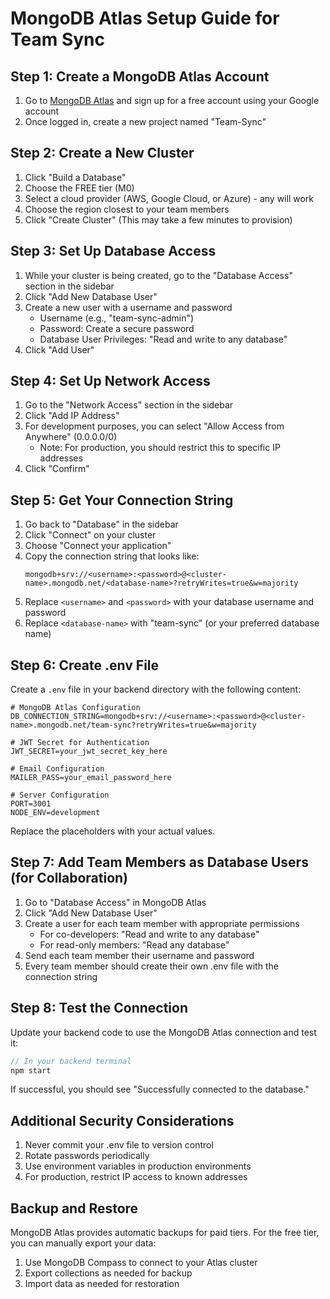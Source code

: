 # MongoDB Atlas Setup Guide for Team Sync

## Step 1: Create a MongoDB Atlas Account

1. Go to [MongoDB Atlas](https://www.mongodb.com/cloud/atlas) and sign up for a free account using your Google account
2. Once logged in, create a new project named "Team-Sync"

## Step 2: Create a New Cluster

1. Click "Build a Database" 
2. Choose the FREE tier (M0)
3. Select a cloud provider (AWS, Google Cloud, or Azure) - any will work
4. Choose the region closest to your team members
5. Click "Create Cluster" (This may take a few minutes to provision)

## Step 3: Set Up Database Access

1. While your cluster is being created, go to the "Database Access" section in the sidebar
2. Click "Add New Database User"
3. Create a new user with a username and password
   - Username (e.g., "team-sync-admin") 
   - Password: Create a secure password
   - Database User Privileges: "Read and write to any database"
4. Click "Add User"

## Step 4: Set Up Network Access

1. Go to the "Network Access" section in the sidebar
2. Click "Add IP Address"
3. For development purposes, you can select "Allow Access from Anywhere" (0.0.0.0/0)
   - Note: For production, you should restrict this to specific IP addresses
4. Click "Confirm"

## Step 5: Get Your Connection String

1. Go back to "Database" in the sidebar
2. Click "Connect" on your cluster
3. Choose "Connect your application"
4. Copy the connection string that looks like:
   ```
   mongodb+srv://<username>:<password>@<cluster-name>.mongodb.net/<database-name>?retryWrites=true&w=majority
   ```
5. Replace `<username>` and `<password>` with your database username and password
6. Replace `<database-name>` with "team-sync" (or your preferred database name)

## Step 6: Create .env File

Create a `.env` file in your backend directory with the following content:

```
# MongoDB Atlas Configuration
DB_CONNECTION_STRING=mongodb+srv://<username>:<password>@<cluster-name>.mongodb.net/team-sync?retryWrites=true&w=majority

# JWT Secret for Authentication
JWT_SECRET=your_jwt_secret_key_here

# Email Configuration
MAILER_PASS=your_email_password_here

# Server Configuration
PORT=3001
NODE_ENV=development
```

Replace the placeholders with your actual values.

## Step 7: Add Team Members as Database Users (for Collaboration)

1. Go to "Database Access" in MongoDB Atlas
2. Click "Add New Database User"
3. Create a user for each team member with appropriate permissions
   - For co-developers: "Read and write to any database"
   - For read-only members: "Read any database"
4. Send each team member their username and password
5. Every team member should create their own .env file with the connection string

## Step 8: Test the Connection

Update your backend code to use the MongoDB Atlas connection and test it:

```javascript
// In your backend terminal
npm start
```

If successful, you should see "Successfully connected to the database."

## Additional Security Considerations

1. Never commit your .env file to version control
2. Rotate passwords periodically
3. Use environment variables in production environments
4. For production, restrict IP access to known addresses

## Backup and Restore

MongoDB Atlas provides automatic backups for paid tiers. For the free tier, you can manually export your data:

1. Use MongoDB Compass to connect to your Atlas cluster
2. Export collections as needed for backup
3. Import data as needed for restoration 